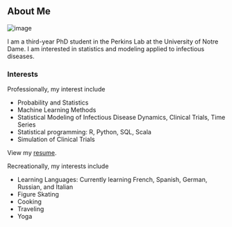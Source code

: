 ## About Me

![image](https://user-images.githubusercontent.com/70236276/91318081-d8609c00-e788-11ea-8316-acc7c734cbfe.png)

I am a third-year PhD student in the Perkins Lab at the University of Notre Dame. I am interested in statistics and modeling applied to infectious diseases.

### Interests
Professionally, my interest include
- Probability and Statistics
- Machine Learning Methods
- Statistical Modeling of Infectious Disease Dynamics, Clinical Trials, Time Series
- Statistical programming: R, Python, SQL, Scala
- Simulation of Clinical Trials

View my <a href="https://github.com/annaliesekwieler/annaliesekwieler.github.io/blob/master/Resume.pdf">resume</a>.

Recreationally, my interests include
- Learning Languages: Currently learning French, Spanish, German, Russian, and Italian
- Figure Skating
- Cooking
- Traveling
- Yoga


